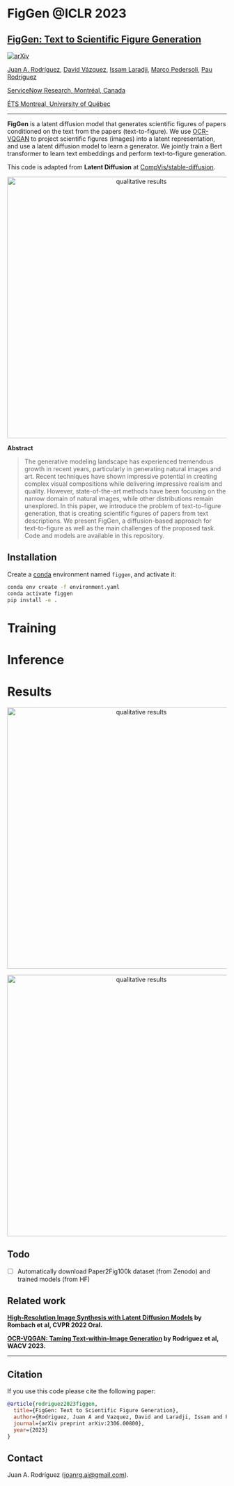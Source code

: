 # FigGen @ICLR 2023

## [FigGen: Text to Scientific Figure Generation](https://arxiv.org/abs/2306.00800)

[![arXiv](https://img.shields.io/badge/arXiv-Paper-<COLOR>.svg)](https://arxiv.org/abs/2306.00800)

[Juan A. Rodríguez](https://scholar.google.es/citations?user=0selhb4AAAAJ&hl=en), [David Vázquez](https://scholar.google.es/citations?user=1jHvtfsAAAAJ&hl=en), [Issam Laradji](https://scholar.google.ca/citations?user=8vRS7F0AAAAJ&hl=en), [Marco Pedersoli](https://scholar.google.com/citations?user=aVfyPAoAAAAJ&hl=en), [Pau Rodríguez](https://scholar.google.com/citations?user=IwBx73wAAAAJ)

[ServiceNow Research, Montréal, Canada](https://www.servicenow.com/research/)

[ÉTS Montreal, University of Québec](https://www.etsmtl.ca/)

------------------
**FigGen** is a latent diffusion model that generates scientific figures of papers conditioned on the text from the papers (text-to-figure). We use [OCR-VQGAN](https://github.com/joanrod/ocr-vqgan) to project scientific figures (images) into a latent representation, and use a latent diffusion model to learn a generator. We jointly train a Bert transformer to learn text embeddings and perform text-to-figure generation.

This code is adapted from **Latent Diffusion** at [CompVis/stable-diffusion](https://github.com/CompVis/stable-diffusion).


<p align="center">
  <a href="https://arxiv.org/abs/2306.00800"><img src="assets/qualitative3.png" alt="qualitative results" width="600" border="0"></a>
</p>

**Abstract**
>The generative modeling landscape has experienced tremendous growth in recent years, particularly in generating natural images and art. Recent techniques have shown impressive potential in creating complex visual compositions while delivering impressive realism and quality. However, state-of-the-art methods have been focusing on the narrow domain of natural images, while other distributions remain unexplored. In this paper, we introduce the problem of text-to-figure generation, that is creating scientific figures of papers from text descriptions. We present FigGen, a diffusion-based approach for text-to-figure as well as the main challenges of the proposed task. Code and models are available in this repository.

## Installation
Create a [conda](https://conda.io/) environment named `figgen`,
and activate it:

```bash
conda env create -f environment.yaml
conda activate figgen
pip install -e .
```

# Training

# Inference

# Results
<p align="center">
  <a href="https://arxiv.org/abs/2306.00800"><img src="assets/qualitative1.png" alt="qualitative results" width="600" border="0"></a>
</p>
<p align="center">
  <a href="https://arxiv.org/abs/2306.00800"><img src="assets/qualitative2.png" alt="qualitative results" width="600" border="0"></a>
</p>

## Todo

- [ ] Automatically download Paper2Fig100k dataset (from Zenodo) and trained models (from HF) 


## Related work

**[High-Resolution Image Synthesis with Latent Diffusion Models](https://arxiv.org/abs/2112.10752) by Rombach et al, CVPR 2022 Oral.**

**[OCR-VQGAN: Taming Text-within-Image Generation](https://arxiv.org/abs/2210.11248) by Rodriguez et al, WACV 2023.**

-----------------

## Citation
If you use this code please cite the following paper:
```bibtex
@article{rodriguez2023figgen,
  title={FigGen: Text to Scientific Figure Generation},
  author={Rodriguez, Juan A and Vazquez, David and Laradji, Issam and Pedersoli, Marco and Rodriguez, Pau},
  journal={arXiv preprint arXiv:2306.00800},
  year={2023}
}
```

## Contact
Juan A. Rodríguez (joanrg.ai@gmail.com). 
